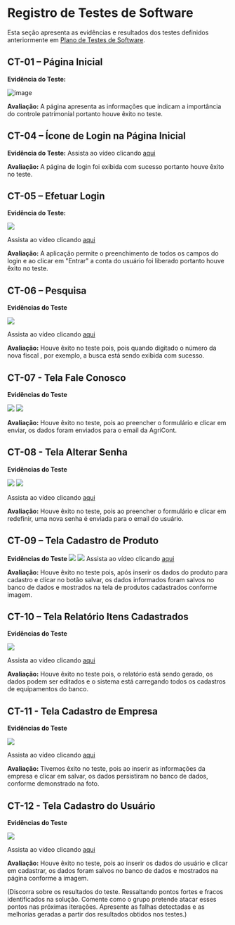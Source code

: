 # Registro de Testes de Software

Esta seção apresenta as evidências e resultados dos testes definidos anteriormente em [Plano de Testes de Software](https://github.com/ICEI-PUC-Minas-PMV-ADS/pmv-ads-2022-2-e2-proj-int-t5-projeto-agricont/blob/main/docs/08-Plano%20de%20Testes%20de%20Software.md).

## CT-01 – Página Inicial

**Evidência do Teste:** 

![image](https://user-images.githubusercontent.com/85913563/198852326-c36edf36-7fb0-4dc5-a1f9-e896b593e68c.png)

**Avaliação:** A página apresenta as informações que indicam a importância do controle patrimonial portanto houve êxito no teste.

## CT-04 – Ícone de Login na Página Inicial

**Evidência do Teste:** Assista ao vídeo clicando [aqui](https://github.com/ICEI-PUC-Minas-PMV-ADS/pmv-ads-2022-2-e2-proj-int-t5-projeto-agricont/blob/main/presentation/Etapa%203%20%20Videos/ETS-CT05.mp4)

**Avaliação:** A página de login foi exibida com sucesso portanto houve êxito no teste.

## CT-05 – Efetuar Login


**Evidência do Teste:** 

<img src="img/Teste_Login.png">

Assista ao vídeo clicando [aqui](https://github.com/ICEI-PUC-Minas-PMV-ADS/pmv-ads-2022-2-e2-proj-int-t5-projeto-agricont/blob/main/presentation/Etapa%203%20%20Videos/ETS-CT06.mp4)

**Avaliação:** A aplicação permite o preenchimento de todos os campos do login e ao clicar em "Entrar" a conta do usuário foi liberado portanto houve êxito no teste.


## CT-06 – Pesquisa

**Evidências do Teste**

<img src="img/Pesquisa.png">

Assista ao vídeo clicando [aqui](https://github.com/ICEI-PUC-Minas-PMV-ADS/pmv-ads-2022-2-e2-proj-int-t5-projeto-agricont/blob/main/presentation/Etapa%204%20Videos/ETS-CT06.mp4)

**Avaliação:** Houve êxito no teste pois, pois quando digitado o número da nova fiscal , por exemplo, a busca está sendo exibida com sucesso.


## CT-07 - Tela Fale Conosco
 **Evidências do Teste**

<img src="img\teste_faleconosco.png">

<img src="img\teste_faleconosco2.png">

**Avaliação:** Houve êxito no teste, pois ao preencher o formulário e clicar em enviar, os dados foram enviados para o email da AgriCont.

## CT-08 - Tela Alterar Senha
 **Evidências do Teste**

<img src="img\Redefinir Senha.png">

<img src="img\Email Senha.PNG">

Assista ao vídeo clicando [aqui](https://github.com/ICEI-PUC-Minas-PMV-ADS/pmv-ads-2022-2-e2-proj-int-t5-projeto-agricont/blob/main/presentation/Etapa%203%20%20Videos/ETS-CT08.mp4)

**Avaliação:** Houve êxito no teste, pois ao preencher o formulário e clicar em redefinir, uma nova senha é enviada para o email do usuário.

## CT-09 – Tela Cadastro de Produto

**Evidências do Teste**
<img src="img/Cadastro_Veiculo1.jpg">
<img src="img/Cadastro_Veiculo2.jpg">
Assista ao vídeo clicando [aqui](https://github.com/ICEI-PUC-Minas-PMV-ADS/pmv-ads-2022-2-e2-proj-int-t5-projeto-agricont/blob/main/presentation/Etapa%203%20%20Videos/ETS-CT09.mp4)

**Avaliação:** Houve êxito no teste pois, após inserir os dados do produto para cadastro e clicar no botão salvar, os dados informados foram salvos no banco de dados e mostrados na tela de produtos cadastrados conforme imagem.

## CT-10 – Tela Relatório Itens Cadastrados

**Evidências do Teste**

<img src="img/Tela_RelatorioItensCadastrados.png">

Assista ao vídeo clicando [aqui](https://github.com/ICEI-PUC-Minas-PMV-ADS/pmv-ads-2022-2-e2-proj-int-t5-projeto-agricont/blob/main/presentation/Etapa%204%20Videos/ETS-CT10.mp4)

**Avaliação:** Houve êxito no teste pois, o relatório está sendo gerado, os dados podem ser editados e o sistema está carregando todos os cadastros de equipamentos do banco.

## CT-11 - Tela Cadastro de Empresa

**Evidências do Teste**

<img src="img/Teste_Cadastro_Empresa.jpg">

Assista ao vídeo clicando [aqui](https://github.com/ICEI-PUC-Minas-PMV-ADS/pmv-ads-2022-2-e2-proj-int-t5-projeto-agricont/blob/main/presentation/Etapa%203%20%20Videos/ETS-CT13.mp4)

**Avaliação:** Tivemos êxito no teste, pois ao inserir as informações da empresa e clicar em salvar, os dados persistiram no banco de dados, conforme demonstrado na foto.

 ## CT-12 - Tela Cadastro do Usuário
 **Evidências do Teste**

 <img src="img\Teste_Cadastro_Usuario.jpg">

 Assista ao vídeo clicando [aqui](https://github.com/ICEI-PUC-Minas-PMV-ADS/pmv-ads-2022-2-e2-proj-int-t5-projeto-agricont/blob/main/presentation/Etapa%203%20%20Videos/ETS-CT14.mp4)

 **Avaliação:** Houve êxito no teste, pois ao inserir os dados do usuário e clicar em cadastrar, os dados foram salvos no banco de dados e mostrados na página conforme a imagem.



(Discorra sobre os resultados do teste. Ressaltando pontos fortes e fracos identificados na solução. Comente como o grupo pretende atacar esses pontos nas próximas iterações. Apresente as falhas detectadas e as melhorias geradas a partir dos resultados obtidos nos testes.)


